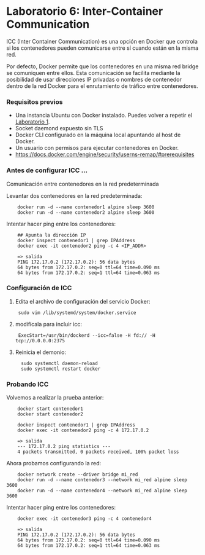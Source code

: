 # Laboratorio 6: Inter-Container Communication

ICC (Inter Container Communication) es una opción en Docker que controla si los contenedores pueden comunicarse entre sí cuando están en la misma red.

Por defecto, Docker permite que los contenedores en una misma red bridge se comuniquen entre ellos. Esta comunicación se facilita mediante la posibilidad de usar direcciones IP privadas o nombres de contenedor dentro de la red Docker para el enrutamiento de tráfico entre contenedores.

### Requisitos previos
- Una instancia Ubuntu con Docker instalado. Puedes volver a repetir el [Laboratorio 1](./lab1.md).
- Socket daemond expuesto sin TLS
- Docker CLI configurado en la máquina local apuntando al host de Docker.
- Un usuario con permisos para ejecutar contenedores en Docker.
- https://docs.docker.com/engine/security/userns-remap/#prerequisites

### Antes de configurar ICC ...

Comunicación entre contenedores en la red predeterminada 

Levantar dos contenedores en la red predeterminada:

        docker run -d --name contenedor1 alpine sleep 3600
        docker run -d --name contenedor2 alpine sleep 3600

Intentar hacer ping entre los contenedores:

        ## Apunta la dirección IP
        docker inspect contenedor1 | grep IPAddress
        docker exec -it contenedor2 ping -c 4 <IP_ADDR>

        => salida
        PING 172.17.0.2 (172.17.0.2): 56 data bytes
        64 bytes from 172.17.0.2: seq=0 ttl=64 time=0.090 ms
        64 bytes from 172.17.0.2: seq=1 ttl=64 time=0.063 ms


### Configuración de ICC

1. Edita el archivo de configuración del servicio Docker:

        sudo vim /lib/systemd/system/docker.service

2. modifícala para incluir icc:

        ExecStart=/usr/bin/dockerd --icc=false -H fd:// -H tcp://0.0.0.0:2375

3. Reinicia el demonio:

         sudo systemctl daemon-reload
         sudo systemctl restart docker


### Probando ICC

Volvemos a realizar la prueba anterior:

        docker start contenedor1
        docker start contenedor2

        docker inspect contenedor1 | grep IPAddress
        docker exec -it contenedor2 ping -c 4 172.17.0.2

        => salida
        --- 172.17.0.2 ping statistics ---
        4 packets transmitted, 0 packets received, 100% packet loss


Ahora probamos configurando la red:

        docker network create --driver bridge mi_red
        docker run -d --name contenedor3 --network mi_red alpine sleep 3600
        docker run -d --name contenedor4 --network mi_red alpine sleep 3600

Intentar hacer ping entre los contenedores:

        docker exec -it contenedor3 ping -c 4 contenedor4
        
        => salida
        PING 172.17.0.2 (172.17.0.2): 56 data bytes
        64 bytes from 172.17.0.2: seq=0 ttl=64 time=0.090 ms
        64 bytes from 172.17.0.2: seq=1 ttl=64 time=0.063 ms


